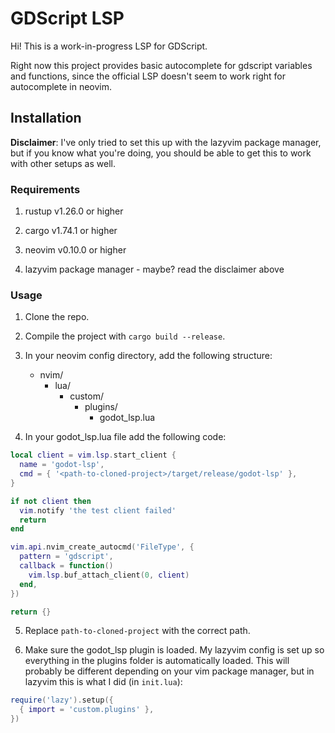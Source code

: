 # GDScript LSP

Hi! This is a work-in-progress LSP for GDScript.


Right now this project provides basic autocomplete for gdscript variables and functions, since the official LSP doesn't seem to work right for autocomplete in neovim.


## Installation

__Disclaimer__: I've only tried to set this up with the lazyvim package manager, but if you know what you're doing, you should be able to get this to work with other setups as well.

### Requirements

1. rustup v1.26.0 or higher

2. cargo v1.74.1 or higher

3. neovim v0.10.0 or higher

4. lazyvim package manager - maybe? read the disclaimer above

### Usage 

1. Clone the repo.

2. Compile the project with `cargo build --release`.

3. In your neovim config directory, add the following structure:

    - nvim/
        - lua/
            - custom/
                - plugins/
                    - godot_lsp.lua

4. In your godot_lsp.lua file add the following code:

```lua
local client = vim.lsp.start_client {
  name = 'godot-lsp',
  cmd = { '<path-to-cloned-project>/target/release/godot-lsp' },
}

if not client then
  vim.notify 'the test client failed'
  return
end

vim.api.nvim_create_autocmd('FileType', {
  pattern = 'gdscript',
  callback = function()
    vim.lsp.buf_attach_client(0, client)
  end,
})

return {}
```

5. Replace `path-to-cloned-project` with the correct path.

6. Make sure the godot_lsp plugin is loaded. My lazyvim config is set up so everything in the plugins folder is automatically loaded. This will probably be different depending on your vim package manager, but in lazyvim this is what I did (in `init.lua`):

```lua
require('lazy').setup({
  { import = 'custom.plugins' },
})
```

